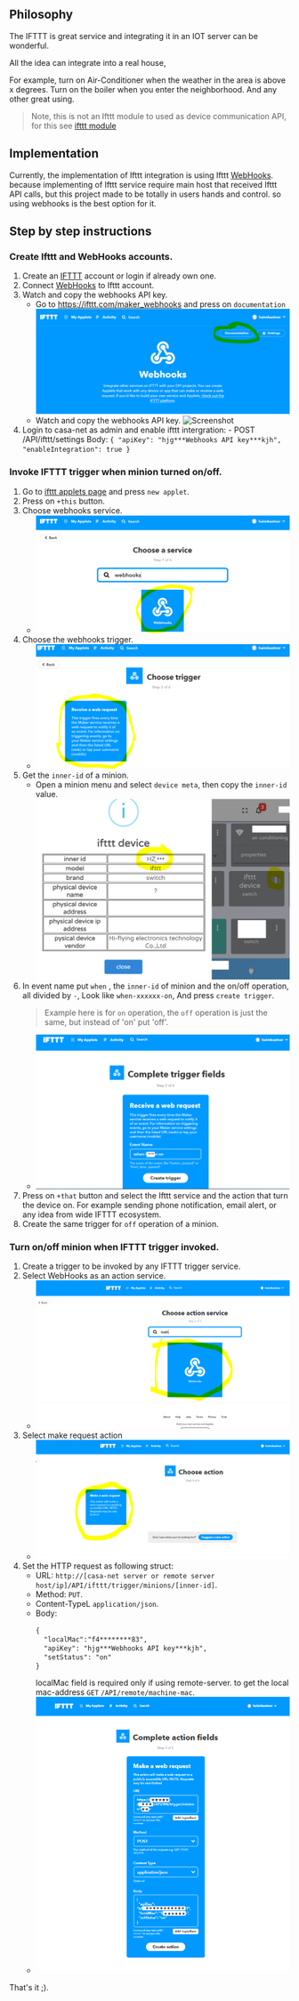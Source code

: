 ## Philosophy
The IFTTT is great service and integrating it in an IOT server can be wonderful.

All the idea can integrate into a real house,

For example, turn on Air-Conditioner when the weather in the area is above x degrees.
Turn on the boiler when you enter the neighborhood.
And any other great using.


> Note, this is not an Ifttt module to used as device communication API, for this see [ifttt module](../backend/src/modules/README.md#Ifttt-devies)

## Implementation
Currently, the implementation of Ifttt integration is using Ifttt [WebHooks](https://ifttt.com/maker_webhooks).
because implementing of Ifttt service require main host that received Ifttt API calls,
but this project made to be totally in users hands and control. so using webhooks is the best option for it.

## Step by step instructions

### Create Ifttt and WebHooks accounts.
1) Create an [IFTTT](https://ifttt.com/) account or login if already own one.
1) Connect [WebHooks](https://ifttt.com/maker_webhooks) to Ifttt account.
1) Watch and copy the webhooks API key.
    - Go to https://ifttt.com/maker_webhooks and press on `documentation`
        ![Screenshot](./screenshots/ifttt/go-to-webhooks-documentation.PNG)
    - Watch and copy the webhooks API key.
        ![Screenshot](./screenshots/watch-webhooks-api-key.PNG)
1) Login to casa-net as admin and enable ifttt intergration:
        - POST /API/ifttt/settings
        Body:
        ```
        {
            "apiKey": "hjg***Webhooks API key***kjh",
            "enableIntegration": true
        }
        ```
  
### Invoke IFTTT trigger when minion turned on/off.
1) Go to [ifttt applets page](https://ifttt.com/my_applets) and press `new applet`.
1) Press on `+this` button.
1) Choose webhooks service. 
    - ![Screenshot](./screenshots/ifttt/choose-webhooks-service.PNG)
1) Choose the webhooks trigger. 
    - ![Screenshot](./screenshots/ifttt/choose-webhooks-trigger.PNG)
1) Get the `inner-id` of a minion.
    - Open a minion menu and select `device meta`, then copy the `inner-id` value.
        ![Screenshot](./screenshots/ifttt/copy-inner-id.PNG)
1) In event name put `when` , the `inner-id` of minion and the on/off operation, all divided by `-`, Look like `when-xxxxxx-on`, And press `create trigger`.
    > Example here is for `on` operation, the `off` operation is just the same, but instead of 'on' put 'off'. 
    - ![Screenshot](./screenshots/ifttt/put-trigger-name.PNG)
1) Press on `+that` button and select the Ifttt service and the action that turn the device on.
For example sending phone notification, email alert, or any idea from wide IFTTT ecosystem.
1) Create the same trigger for `off` operation of a minion.

### Turn on/off minion when IFTTT trigger invoked.
1) Create a trigger to be invoked by any IFTTT trigger service.
1) Select WebHooks as an action service.
    - ![Screenshot](./screenshots/ifttt/select-action-service.PNG)
 1) Select make request action
    - ![Screenshot](./screenshots/ifttt/choose-action.PNG)
 1) Set the HTTP request as following struct:
    - URL: `http://[casa-net server or remote server host/ip]/API/ifttt/trigger/minions/[inner-id]`.
    - Method: `PUT`.
    - Content-TypeL `application/json`.
    - Body: 
      ```
      { 
        "localMac":"f4********83",
        "apiKey": "hjg***Webhooks API key***kjh",
        "setStatus": "on" 
      }
      ```
      localMac field is required only if using remote-server. to get the local mac-address `GET` `/API/remote/machine-mac`.
     - ![Screenshot](./screenshots/ifttt/request-struct.PNG)

That's it ;).
